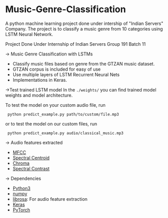 # Music-Genre-Classification
A python machine learning project done under intership of "Indian Servers" Company.
The project is to classify a music genre from 10 categories using LSTM Neural Network.

Project Done Under Internship of Indian Servers Group 191 Batch 11


-> Music Genre Classification with LSTMs
   
 * Classify music files based on genre from the GTZAN music dataset.
 * GTZAN corpus is included for easy of use
 * Use multiple layers of LSTM Recurrent Neural Nets
 * Implementations in Keras.

->Test trained LSTM model
 In the `./weights/` you can find trained model weights and model architecture.

 To test the model on your custom audio file, run

     python predict_example.py path/to/custom/file.mp3
 or to test the model on our custom files, run

     python predict_example.py audio/classical_music.mp3

-> Audio features extracted
 * [MFCC](https://en.wikipedia.org/wiki/Mel-frequency_cepstrum)
 * [Spectral Centroid](https://en.wikipedia.org/wiki/Spectral_centroid)
 * [Chroma](http://labrosa.ee.columbia.edu/matlab/chroma-ansyn/)
 * [Spectral Contrast](http://ieeexplore.ieee.org/document/1035731/)

-> Dependencies
 * [Python3](https://www.anaconda.com/distribution/#download-section)
 * [numpy](https://numpy.org)
 * [librosa](https://librosa.github.io/librosa):  For audio feature extraction
 * [Keras](https://keras.io)
 * [PyTorch](http://pytorch.org)
    


